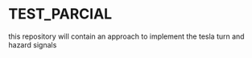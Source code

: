 # TEST_PARCIAL
this repository will contain  an  approach to implement the tesla turn and hazard signals 

